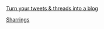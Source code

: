 
[Turn your tweets & threads into a blog](https://typefully.com/profile)

[Sharrings](https://sharrin.gs/)
